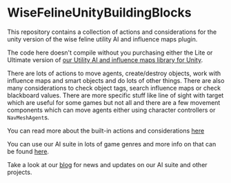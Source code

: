# WiseFelineUnityBuildingBlocks

This repository contains a collection of actions and considerations for the unity version of the wise feline utility AI and influence maps plugin.

The code here doesn't compile without you purchasing either the Lite or Ultimate version of [our Utility AI and influence maps library for Unity](https://www.nooparmygames.com/products/wise-feline-utility-ai-for-unity/).

There are lots of actions to move agents, create/destroy objects, work with influence maps and smart objects and do lots of other things.
There are also many considerations to check object tags, search influence maps or check blackboard values.
There are more specific stuff like line of sight with target which are useful for some games but not all and there are a few movement components which can move agents either using character controllers or `NavMeshAgent`s.

You can read more about the built-in actions and considerations [here](https://www.nooparmygames.com/WF-UtilityAI-Unity/articles/BuiltinActionsAndConsiderations.html)

You can use our AI suite in lots of game genres and more info on that can be found [here](https://www.nooparmygames.com/WF-UtilityAI-Unity/articles/cookbooks/game-genres.html).

Take a look at our [blog](https://www.nooparmygames.com/blog/) for news and updates on our AI suite and other projects. 